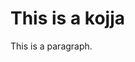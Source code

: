 
<html>
<head>
<title>Page Title</title>
</head>
<body>

<h1>This is a kojja</h1>
<p>This is a paragraph.</p>

</body>
</html>
